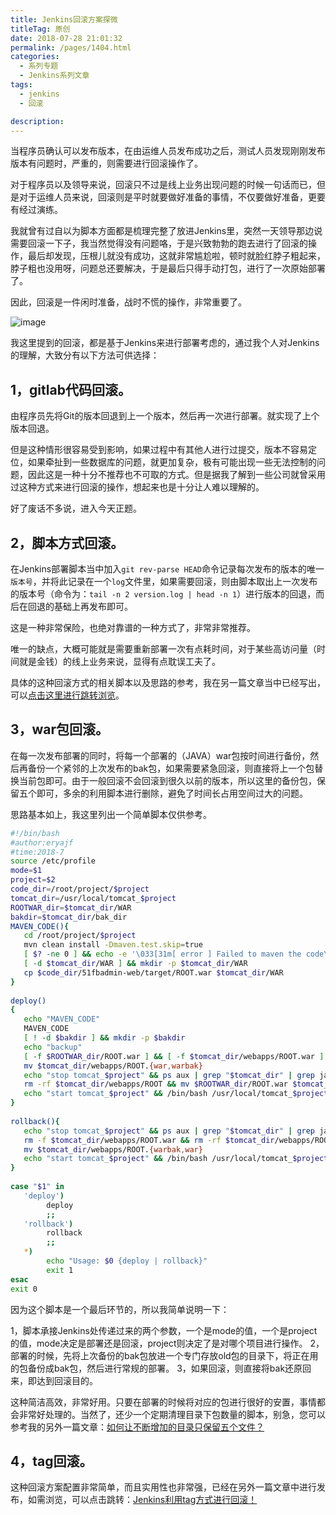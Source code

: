 ```yaml
---
title: Jenkins回滚方案探微
titleTag: 原创
date: 2018-07-28 21:01:32
permalink: /pages/1404.html
categories: 
  - 系列专题
  - Jenkins系列文章
tags: 
  - jenkins
  - 回滚

description: 
---
```


当程序员确认可以发布版本，在由运维人员发布成功之后，测试人员发现刚刚发布版本有问题时，严重的，则需要进行回滚操作了。

对于程序员以及领导来说，回滚只不过是线上业务出现问题的时候一句话而已，但是对于运维人员来说，回滚则是平时就要做好准备的事情，不仅要做好准备，更要有经过演练。

我就曾有过自以为脚本方面都是梳理完整了放进Jenkins里，突然一天领导那边说需要回滚一下子，我当然觉得没有问题咯，于是兴致勃勃的跑去进行了回滚的操作，最后却发现，压根儿就没有成功，这就非常尴尬啦，顿时就脸红脖子粗起来，脖子粗也没用呀，问题总还要解决，于是最后只得手动打包，进行了一次原始部署了。

因此，回滚是一件闲时准备，战时不慌的操作，非常重要了。

![image](http://t.eryajf.net/imgs/2021/09/a8f04c8f003b90ab.jpg)

我这里提到的回滚，都是基于Jenkins来进行部署考虑的，通过我个人对Jenkins的理解，大致分有以下方法可供选择：

## 1，gitlab代码回滚。

由程序员先将Git的版本回退到上一个版本，然后再一次进行部署。就实现了上个版本回退。

但是这种情形很容易受到影响，如果过程中有其他人进行过提交，版本不容易定位，如果牵扯到一些数据库的问题，就更加复杂，极有可能出现一些无法控制的问题，因此这是一种十分不推荐也不可取的方式。但是据我了解到一些公司就曾采用过这种方式来进行回滚的操作，想起来也是十分让人难以理解的。

好了废话不多说，进入今天正题。

## 2，脚本方式回滚。

在Jenkins部署脚本当中加入` git rev-parse HEAD `命令记录每次发布的版本的唯一`版本号`，并将此记录在一个`log`文件里，如果需要回滚，则由脚本取出上一次发布的版本号（命令为：`tail -n 2 version.log | head -n 1`）进行版本的回退，而后在回退的基础上再发布即可。

这是一种非常保险，也绝对靠谱的一种方式了，非常非常推荐。

唯一的缺点，大概可能就是需要重新部署一次有点耗时间，对于某些高访问量（时间就是金钱）的线上业务来说，显得有点耽误工夫了。

具体的这种回滚方式的相关脚本以及思路的参考，我在另一篇文章当中已经写出，可以[点击这里进行跳转浏览](https://wiki.eryajf.net/pages/639.html)。

## 3，war包回滚。

在每一次发布部署的同时，将每一个部署的（JAVA）war包按时间进行备份，然后再备份一个紧邻的上次发布的bak包，如果需要紧急回滚，则直接将上一个包替换当前包即可。由于一般回滚不会回滚到很久以前的版本，所以这里的备份包，保留五个即可，多余的利用脚本进行删除，避免了时间长占用空间过大的问题。

思路基本如上，我这里列出一个简单脚本仅供参考。

```sh
#!/bin/bash
#author:eryajf
#time:2018-7
source /etc/profile
mode=$1
project=$2
code_dir=/root/project/$project
tomcat_dir=/usr/local/tomcat_$project
ROOTWAR_dir=$tomcat_dir/WAR
bakdir=$tomcat_dir/bak_dir
MAVEN_CODE(){
   cd /root/project/$project
   mvn clean install -Dmaven.test.skip=true
   [ $? -ne 0 ] && echo -e '\033[31m[ error ] Failed to maven the code\033[0m' && exit 1
   [ -d $tomcat_dir/WAR ] && mkdir -p $tomcat_dir/WAR
   cp $code_dir/51fbadmin-web/target/ROOT.war $tomcat_dir/WAR
}
 
deploy()
{
   echo "MAVEN_CODE"
   MAVEN_CODE
   [ ! -d $bakdir ] && mkdir -p $bakdir
   echo "backup"
   [ -f $ROOTWAR_dir/ROOT.war ] && [ -f $tomcat_dir/webapps/ROOT.war ] && mv $tomcat_dir/webapps/ROOT.warbak $bakdir/ROOT_$(date +"%y%m%d%H%M%S").war
   mv $tomcat_dir/webapps/ROOT.{war,warbak}
   echo "stop tomcat_$project" && ps aux | grep "$tomcat_dir" | grep java | grep -v grep | awk '{print $2}' | xargs kill -9
   rm -rf $tomcat_dir/webapps/ROOT && mv $ROOTWAR_dir/ROOT.war $tomcat_dir/webapps
   echo "start tomcat_$project" && /bin/bash /usr/local/tomcat_$project/bin/startup.sh
}
 
rollback(){
   echo "stop tomcat_$project" && ps aux | grep "$tomcat_dir" | grep java | grep -v grep | awk '{print $2}' | xargs kill -9
   rm -f $tomcat_dir/webapps/ROOT.war && rm -rf $tomcat_dir/webapps/ROOT
   mv $tomcat_dir/webapps/ROOT.{warbak,war}
   echo "start tomcat_$project" && /bin/bash /usr/local/tomcat_$project/bin/startup.sh
}
 
case "$1" in
   'deploy')
        deploy
        ;;
   'rollback')
        rollback
        ;;
   *)
        echo "Usage: $0 {deploy | rollback}"
        exit 1
esac
exit 0
```

因为这个脚本是一个最后环节的，所以我简单说明一下：

1，脚本承接Jenkins处传递过来的两个参数，一个是mode的值，一个是project的值，mode决定是部署还是回滚，project则决定了是对哪个项目进行操作。
2，部署的时候，先将上次备份的bak包放进一个专门存放old包的目录下，将正在用的包备份成bak包，然后进行常规的部署。
3，如果回滚，则直接将bak还原回来，即达到回滚目的。

这种简洁高效，非常好用。只要在部署的时候将对应的包进行很好的安置，事情都会非常好处理的。当然了，还少一个定期清理目录下包数量的脚本，别急，您可以参考我的另外一篇文章：[如何让不断增加的目录只保留五个文件？](https://wiki.eryajf.net/pages/531.html)

## 4，tag回滚。

这种回滚方案配置非常简单，而且实用性也非常强，已经在另外一篇文章中进行发布，如需浏览，可以点击跳转：[Jenkins利用tag方式进行回滚！](https://wiki.eryajf.net/pages/1676.html)
